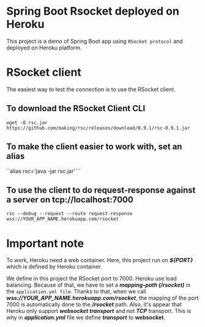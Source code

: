 # Spring Boot Rsocket deployed on Heroku 

This project is a demo of Spring Boot app using `RSocket protocol` and deployed on Heroku platform.

# RSocket client

The easiest way to test the connection is to use the RSocket client.

## To download the RSocket Client CLI
`wget -O rsc.jar https://github.com/making/rsc/releases/download/0.9.1/rsc-0.9.1.jar`

## To make the client easier to work with, set an alias
``alias rsc='java -jar rsc.jar'```

## To use the client to do request-response against a server on tcp://localhost:7000
`rsc --debug --request --route request-response wss://YOUR_APP_NAME.herokuapp.com/rsocket`

# Important note

To work, Heroku need a web container. Here, this project run on ___${PORT}___ which is
defined by Heroku container. 

We define in this project the RSocket port to 7000. Heroku use load balancing. Because
of that, we have to set a ___mapping-path (/rsocket)___ in the ```application.yml file```.
Thanks to that, when we call ___wss://YOUR_APP_NAME.herokuapp.com/rsocket___, the mapping of
the port 7000 is automatically done to the ___/rsocket___ path.
Also, it's appear that Heroku only support ___websocket transport___ and not
___TCP___ transport. This is why in ___application.yml___ file we define
___transport___ to **websocket**.

